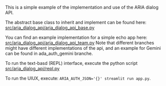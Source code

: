 This is a simple example of the implementation and use of the ARIA dialog API.

The abstract base class to inherit and implement can be found here:
[src/aria_dialog_api/aria_dialog_api_base.py](src/aria_dialog_api/aria_dialog_api_base.py)

You can find an example implementation for a simple echo app here:
[src/aria_dialog_api/aria_dialog_api_team.py](src/aria_dialog_api/aria_dialog_api_team.py)
Note that different branches might have different implementations of the api, and an example 
for Gemini can be found in ada_auth_gemini branche.

To run the text-basd (REPL) interface, execute the python script [src/aria_dialog_api/repl.py](src/aria_dialog_api/repl.py)

To run the UIUX, execute: `ARIA_AUTH_JSON='{}' streamlit run app.py`.


